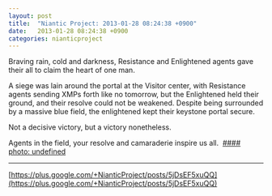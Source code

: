 ```yaml
---
layout: post
title:  "Niantic Project: 2013-01-28 08:24:38 +0900"
date:   2013-01-28 08:24:38 +0900
categories: nianticproject
---
```

Braving rain, cold and darkness, Resistance and Enlightened agents gave their all to claim the heart of one man.

A siege was lain around the portal at the Visitor center, with Resistance agents sending XMPs forth like no tomorrow, but the Enlightened held their ground, and their resolve could not be weakened. Despite being surrounded by a massive blue field, the enlightened kept their keystone portal secure.

Not a decisive victory, but a victory nonetheless.

Agents in the field, your resolve and camaraderie inspire us all. 
[#### photo: undefined](https://lh5.googleusercontent.com/-L1O0hsK72bs/UQW2-bPeQSI/AAAAAAAACbA/WxuC1qY35IA/w288-h288/viatormounds.jpg "")
- - -
[https://plus.google.com/+NianticProject/posts/5jDsEF5xuQQ](https://plus.google.com/+NianticProject/posts/5jDsEF5xuQQ)
